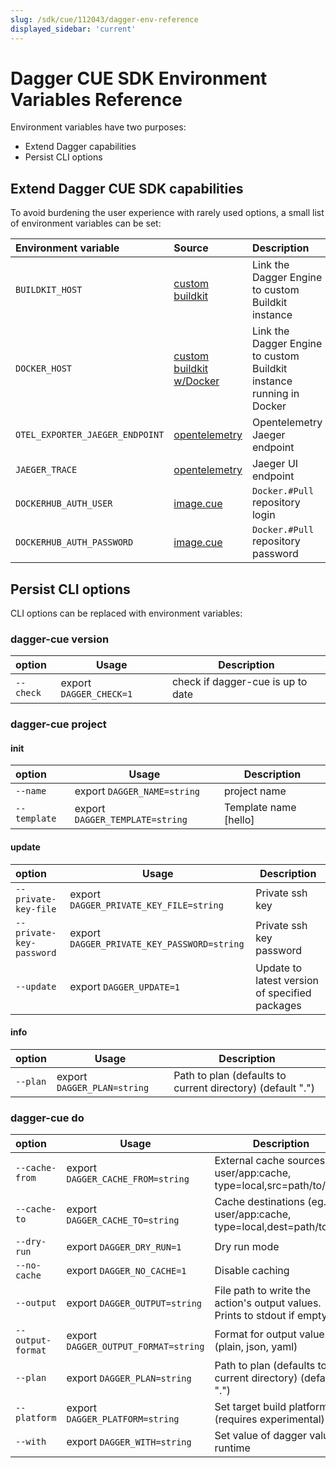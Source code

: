 ```yaml
---
slug: /sdk/cue/112043/dagger-env-reference
displayed_sidebar: 'current'
---
```


# Dagger CUE SDK Environment Variables Reference

Environment variables have two purposes:

- Extend Dagger capabilities
- Persist CLI options

## Extend Dagger CUE SDK capabilities

To avoid burdening the user experience with rarely used options, a small list of environment variables can be set:

| Environment variable            | Source                                                                                                                                  | Description                                               |
| :------------------------------ | :-------------------------------------------------------------------------------------------------------------------------------------- | :-------------------------------------------------------- |
| `BUILDKIT_HOST`                 | [custom buildkit](https://docs.dagger.io/1223/custom-buildkit/#using-a-custom-buildkit-daemon)                                          | Link the Dagger Engine to custom Buildkit instance                   |
| `DOCKER_HOST`                   | [custom buildkit w/Docker](https://docs.dagger.io/1223/custom-buildkit/#using-a-custom-remote-buildkit-running-in-docker)               | Link the Dagger Engine to custom Buildkit instance running in Docker |
| `OTEL_EXPORTER_JAEGER_ENDPOINT` | [opentelemetry](https://docs.dagger.io/1223/custom-buildkit/#opentelemetry-support)                                                     | Opentelemetry Jaeger endpoint                             |
| `JAEGER_TRACE`                  | [opentelemetry](https://docs.dagger.io/1223/custom-buildkit/#opentelemetry-support)                                                     | Jaeger UI endpoint                                        |
| `DOCKERHUB_AUTH_USER`           | [image.cue](https://github.com/dagger/dagger/blob/3709d3da00325d410721014c401b82cbcc1116c9/pkg/dagger.io/dagger/core/image.cue#L74-L79) | `Docker.#Pull` repository login                           |
| `DOCKERHUB_AUTH_PASSWORD`       | [image.cue](https://github.com/dagger/dagger/blob/3709d3da00325d410721014c401b82cbcc1116c9/pkg/dagger.io/dagger/core/image.cue#L74-L79) | `Docker.#Pull` repository password                        |

## Persist CLI options

CLI options can be replaced with environment variables:

### dagger-cue version

| option    | Usage                   | Description                   |
| :-------- | ----------------------- | ----------------------------- |
| `--check` | export `DAGGER_CHECK=1` | check if dagger-cue is up to date |

### dagger-cue project

#### init

| option       | Usage                           | Description           |
| :----------- | ------------------------------- | --------------------- |
| `--name`     | export `DAGGER_NAME=string`     | project name          |
| `--template` | export `DAGGER_TEMPLATE=string` | Template name [hello] |

#### update

| option                   | Usage                                       | Description                                    |
| :----------------------- | ------------------------------------------- | ---------------------------------------------- |
| `--private-key-file`     | export `DAGGER_PRIVATE_KEY_FILE=string`     | Private ssh key                                |
| `--private-key-password` | export `DAGGER_PRIVATE_KEY_PASSWORD=string` | Private ssh key password                       |
| `--update`               | export `DAGGER_UPDATE=1`                    | Update to latest version of specified packages |

#### info

| option       | Usage                           | Description                                                |
| :----------- | ------------------------------- | -----------------------------------------------------------|
| `--plan`     | export `DAGGER_PLAN=string`     | Path to plan (defaults to current directory) (default ".") |

### dagger-cue do

| option            | Usage                                | Description                                                              |
| :---------------- | ------------------------------------ | ------------------------------------------------------------------------ |
| `--cache-from`    | export `DAGGER_CACHE_FROM=string`    | External cache sources (eg. user/app:cache, type=local,src=path/to/dir)  |
| `--cache-to`      | export `DAGGER_CACHE_TO=string`      | Cache destinations (eg. user/app:cache, type=local,dest=path/to/dir)     |
| `--dry-run`       | export `DAGGER_DRY_RUN=1`            | Dry run mode                                                             |
| `--no-cache`      | export `DAGGER_NO_CACHE=1`           | Disable caching                                                          |
| `--output`        | export `DAGGER_OUTPUT=string`        | File path to write the action's output values. Prints to stdout if empty |
| `--output-format` | export `DAGGER_OUTPUT_FORMAT=string` | Format for output values (plain, json, yaml)                             |
| `--plan`          | export `DAGGER_PLAN=string`          | Path to plan (defaults to current directory) (default ".")               |
| `--platform`      | export `DAGGER_PLATFORM=string`      | Set target build platform (requires experimental)                        |
| `--with`          | export `DAGGER_WITH=string`          | Set value of dagger value at runtime                                     |

